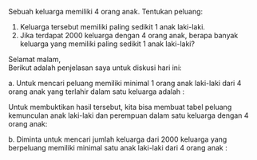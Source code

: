 
Sebuah keluarga memiliki 4 orang anak. Tentukan peluang:

1. Keluarga tersebut memiliki paling sedikit 1 anak laki-laki.
2. Jika terdapat 2000 keluarga dengan 4 orang anak, berapa banyak keluarga yang memiliki paling sedikit 1 anak laki-laki?

Selamat malam,  
Berikut adalah penjelasan saya untuk diskusi hari ini:  
  
a. Untuk mencari peluang memiliki minimal 1 orang anak laki-laki dari 4 orang anak yang terlahir dalam satu keluarga adalah :

Untuk membuktikan hasil tersebut, kita bisa membuat tabel peluang kemunculan anak laki-laki dan perempuan dalam satu keluarga dengan 4 orang anak:  


b. Diminta untuk mencari jumlah keluarga dari 2000 keluarga yang berpeluang memiliki minimal satu anak laki-laki dari 4 orang anak :
